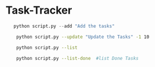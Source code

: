 # Task-Tracker

```python
   python script.py --add "Add the tasks"
```

```bash
    python script.py --update "Update the Tasks" -1 10
```

```bash
    python script.py --list
```

```bash
    python script.py --list-done  #list Done Tasks
```
